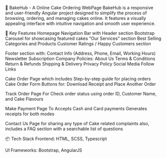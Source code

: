 🍰 BakeHub - A Online Cake Ordering WebPage BakeHub is a responsive and user-friendly Angular project designed to simplify the process of browsing, ordering, and managing cakes online. It features a visually appealing interface with intuitive navigation and smooth user experience.

🔑 Key Features Homepage Navigation Bar with Header section Bootstrap Carousel for showcasing featured cakes "Our Services" section Best Selling Categories and Products Customer Ratings / Happy Customers section

Footer section with: Contact Info (Address, Phone, Email, Working Hours) Newsletter Subscription Company Policies: About Us Terms & Conditions Return & Refunds Shipping & Delivery Privacy Policy Social Media Follow Links

Cake Order Page which includes Step-by-step guide for placing orders Cake Order Form Buttons for: Download Receipt and Place Another Order

Track Order Page For Check order status using order ID, Customer Name, and Cake Flavours

Make Payment Page To Accepts Cash and Card payments Generates receipts for both modes

Contact Us Page for sharing any type of Cake related complaints also, includes a FAQ section with a searchable list of questions

📦 Tech Stack Frontend: HTML, SCSS, Typescript

UI Frameworks: Bootstrap, AngularJS
